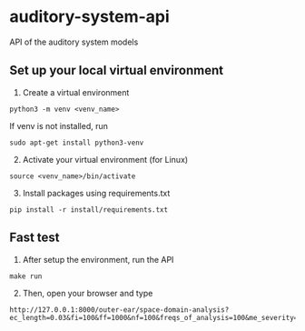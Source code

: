 # auditory-system-api
API of the auditory system models

## Set up your local virtual environment

1. Create a virtual environment
```
python3 -m venv <venv_name>
```
If venv is not installed, run

```
sudo apt-get install python3-venv
```
2. Activate your virtual environment (for Linux)
```
source <venv_name>/bin/activate
```
3. Install packages using requirements.txt
```
pip install -r install/requirements.txt
```

## Fast test

1. After setup the environment, run the API
```
make run
```

2. Then, open your browser and type
```
http://127.0.0.1:8000/outer-ear/space-domain-analysis?ec_length=0.03&fi=100&ff=1000&nf=100&freqs_of_analysis=100&me_severity=low
```